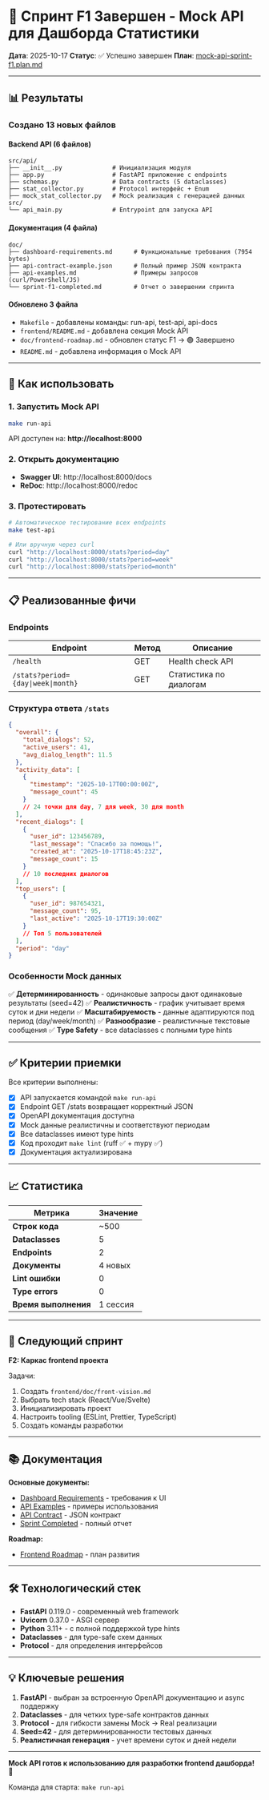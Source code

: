 # 🎉 Спринт F1 Завершен - Mock API для Дашборда Статистики

**Дата**: 2025-10-17
**Статус**: ✅ Успешно завершен
**План**: [mock-api-sprint-f1.plan.md](.cursor/plans/mock-api-sprint-f1-0aca0d14.plan.md)

---

## 📊 Результаты

### Создано 13 новых файлов

#### Backend API (6 файлов)
```
src/api/
├── __init__.py              # Инициализация модуля
├── app.py                   # FastAPI приложение с endpoints
├── schemas.py               # Data contracts (5 dataclasses)
├── stat_collector.py        # Protocol интерфейс + Enum
├── mock_stat_collector.py   # Mock реализация с генерацией данных
src/
└── api_main.py              # Entrypoint для запуска API
```

#### Документация (4 файла)
```
doc/
├── dashboard-requirements.md      # Функциональные требования (7954 bytes)
├── api-contract-example.json      # Полный пример JSON контракта
├── api-examples.md                # Примеры запросов (curl/PowerShell/JS)
└── sprint-f1-completed.md         # Отчет о завершении спринта
```

#### Обновлено 3 файла
- `Makefile` - добавлены команды: run-api, test-api, api-docs
- `frontend/README.md` - добавлена секция Mock API
- `doc/frontend-roadmap.md` - обновлен статус F1 → 🟢 Завершено
- `README.md` - добавлена информация о Mock API

---

## 🚀 Как использовать

### 1. Запустить Mock API

```bash
make run-api
```

API доступен на: **http://localhost:8000**

### 2. Открыть документацию

- **Swagger UI**: http://localhost:8000/docs
- **ReDoc**: http://localhost:8000/redoc

### 3. Протестировать

```bash
# Автоматическое тестирование всех endpoints
make test-api

# Или вручную через curl
curl "http://localhost:8000/stats?period=day"
curl "http://localhost:8000/stats?period=week"
curl "http://localhost:8000/stats?period=month"
```

---

## 📋 Реализованные фичи

### Endpoints

| Endpoint | Метод | Описание |
|----------|-------|----------|
| `/health` | GET | Health check API |
| `/stats?period={day\|week\|month}` | GET | Статистика по диалогам |

### Структура ответа `/stats`

```json
{
  "overall": {
    "total_dialogs": 52,
    "active_users": 41,
    "avg_dialog_length": 11.5
  },
  "activity_data": [
    {
      "timestamp": "2025-10-17T00:00:00Z",
      "message_count": 45
    }
    // 24 точки для day, 7 для week, 30 для month
  ],
  "recent_dialogs": [
    {
      "user_id": 123456789,
      "last_message": "Спасибо за помощь!",
      "created_at": "2025-10-17T18:45:23Z",
      "message_count": 15
    }
    // 10 последних диалогов
  ],
  "top_users": [
    {
      "user_id": 987654321,
      "message_count": 95,
      "last_active": "2025-10-17T19:30:00Z"
    }
    // Топ 5 пользователей
  ],
  "period": "day"
}
```

### Особенности Mock данных

✅ **Детерминированность** - одинаковые запросы дают одинаковые результаты (seed=42)
✅ **Реалистичность** - график учитывает время суток и дни недели
✅ **Масштабируемость** - данные адаптируются под период (day/week/month)
✅ **Разнообразие** - реалистичные текстовые сообщения
✅ **Type Safety** - все dataclasses с полными type hints

---

## ✅ Критерии приемки

Все критерии выполнены:

- [x] API запускается командой `make run-api`
- [x] Endpoint GET /stats возвращает корректный JSON
- [x] OpenAPI документация доступна
- [x] Mock данные реалистичны и соответствуют периодам
- [x] Все dataclasses имеют type hints
- [x] Код проходит `make lint` (ruff ✅ + mypy ✅)
- [x] Документация актуализирована

---

## 📈 Статистика

| Метрика | Значение |
|---------|----------|
| **Строк кода** | ~500 |
| **Dataclasses** | 5 |
| **Endpoints** | 2 |
| **Документы** | 4 новых |
| **Lint ошибки** | 0 |
| **Type errors** | 0 |
| **Время выполнения** | 1 сессия |

---

## 🎯 Следующий спринт

**F2: Каркас frontend проекта**

Задачи:
1. Создать `frontend/doc/front-vision.md`
2. Выбрать tech stack (React/Vue/Svelte)
3. Инициализировать проект
4. Настроить tooling (ESLint, Prettier, TypeScript)
5. Создать команды разработки

---

## 📚 Документация

**Основные документы:**
- [Dashboard Requirements](doc/dashboard-requirements.md) - требования к UI
- [API Examples](doc/api-examples.md) - примеры использования
- [API Contract](doc/api-contract-example.json) - JSON контракт
- [Sprint Completed](doc/sprint-f1-completed.md) - полный отчет

**Roadmap:**
- [Frontend Roadmap](doc/frontend-roadmap.md) - план развития

---

## 🛠️ Технологический стек

- **FastAPI** 0.119.0 - современный web framework
- **Uvicorn** 0.37.0 - ASGI сервер
- **Python** 3.11+ - с полной поддержкой type hints
- **Dataclasses** - для type-safe схем данных
- **Protocol** - для определения интерфейсов

---

## 💡 Ключевые решения

1. **FastAPI** - выбран за встроенную OpenAPI документацию и async поддержку
2. **Dataclasses** - для четких type-safe контрактов данных
3. **Protocol** - для гибкости замены Mock → Real реализации
4. **Seed=42** - для детерминированности тестовых данных
5. **Реалистичная генерация** - учет времени суток и дней недели

---

**Mock API готов к использованию для разработки frontend дашборда! 🚀**

Команда для старта: `make run-api`
